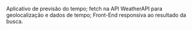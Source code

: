 Aplicativo de previsão do tempo; fetch na API WeatherAPI para geolocalização e dados de tempo; Front-End responsiva ao resultado da busca.
